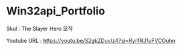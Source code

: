 # Win32api_Portfolio

Skul : The Slayer Hero 모작

Youtube URL : https://youtu.be/S2gkZDuvIz4?si=RyiIfRJ1uFVCOuhn
